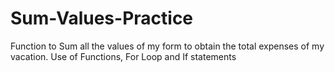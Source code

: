 # Sum-Values-Practice
Function to Sum all the values of my form to obtain the total expenses of my vacation.
Use of Functions, For Loop and If statements
